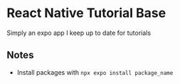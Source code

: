# React Native Tutorial Base

Simply an expo app I keep up to date for tutorials

## Notes

- Install packages with `npx expo install package_name`